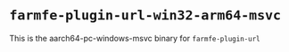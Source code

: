 # `farmfe-plugin-url-win32-arm64-msvc`

This is the aarch64-pc-windows-msvc binary for `farmfe-plugin-url`
